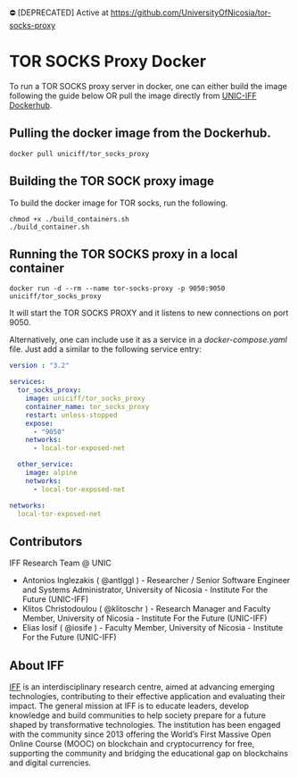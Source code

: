:no_entry: [DEPRECATED] Active at https://github.com/UniversityOfNicosia/tor-socks-proxy 

# TOR SOCKS Proxy Docker

To run a TOR SOCKS proxy server in docker, one can either build the image following the guide below OR pull the image directly from [UNIC-IFF Dockerhub](https://hub.docker.com/orgs/uniciff/repositories).

## Pulling the docker image from the Dockerhub.

```
docker pull uniciff/tor_socks_proxy
```

## Building the TOR SOCK proxy image
To build the docker image for TOR socks, run the following.

```
chmod +x ./build_containers.sh
./build_container.sh
```

## Running the TOR SOCKS proxy in a local container

```
docker run -d --rm --name tor-socks-proxy -p 9050:9050 uniciff/tor_socks_proxy
```

It will start the TOR SOCKS PROXY and it listens to new connections on port 9050.

Alternatively, one can include use it as a service in a *docker-compose.yaml* file. Just add a similar to the following service entry:

```YAML
version : "3.2"

services:
  tor_socks_proxy:
    image: uniciff/tor_socks_proxy
    container_name: tor_socks_proxy
    restart: unless-stopped
    expose:
      - "9050"
    networks:
      - local-tor-exposed-net

  other_service:
    image: alpine
    networks:
      - local-tor-exposed-net

networks:
  local-tor-exposed-net
```
## Contributors

IFF Research Team @ UNIC

* Antonios Inglezakis ( @antIggl ) - Researcher / Senior Software Engineer and Systems Administrator, University of Nicosia - Institute For the Future (UNIC-IFF)
* Klitos Christodoulou ( @klitoschr ) - Research Manager and Faculty Member, University of Nicosia - Institute For the Future (UNIC-IFF)
* Elias Iosif ( @iosife ) - Faculty Member, University of Nicosia - Institute For the Future (UNIC-IFF)

## About IFF 

[IFF](https://www.unic.ac.cy/iff/) is an interdisciplinary research centre, aimed at advancing emerging technologies, contributing to their effective application and evaluating their impact. The general mission at IFF is to educate leaders, develop knowledge and build communities to help society prepare for a future shaped by transformative technologies. The institution has been engaged with the community since 2013 offering the World’s First Massive Open Online Course (MOOC) on blockchain and cryptocurrency for free, supporting the community and bridging the educational gap on blockchains and digital currencies.

